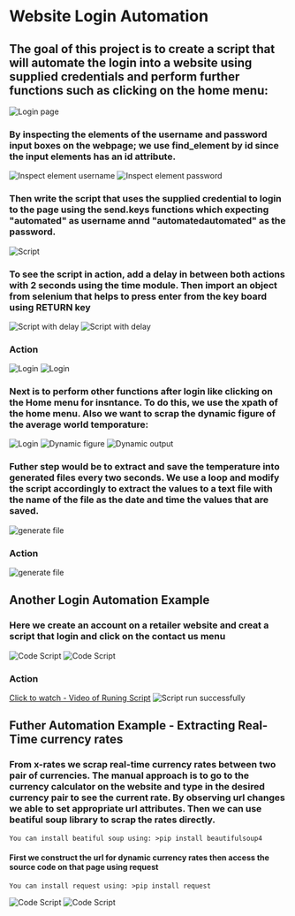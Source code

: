#  Website  Login Automation

## The goal of this project is to create a script that will automate the login into a website using supplied credentials  and perform further functions such as clicking on the home menu:

![Login page](./images/loginpage.png)

### By inspecting the elements of the username and password input boxes on the webpage; we use find_element by  id since the input elements has an id attribute. 
![Inspect element username](./images/inspect.png)
![Inspect element password](./images/inspect2.png)
### Then write the script that uses the supplied credential to login to the page using the send.keys functions which expecting "automated" as username annd "automatedautomated" as the password.
![Script](./images/codeupdate.png)
### To see the script in action, add a delay in between both actions with 2 seconds using the time module. Then import an object from selenium that helps to press enter from the key board using RETURN key
![Script  with delay](./images/codeupdateWT.png)
![Script  with delay](./images/codeupdateWT.png)
### Action
![Login](./images/login.png)
![Login](./images/login2.png)
### Next is to perform other functions after login like clicking on the Home menu for insntance. To do this, we use the xpath of the home menu. Also we want to scrap the dynamic figure of the average world temporature:
![Login](./images/xpathh.png)
![Dynamic figure](./images/dynamic-output1.png)
![Dynamic output](./images/dynamic-output.png)

### Futher step would be to extract and save the temperature into generated files every two seconds.  We use a loop and modify the script accordingly to extract the values to a text file with the name of the file as the date and time the values that are saved.   
![generate file](./images/generatef.png)
### Action
![generate file](./images/generatef2.png)

## Another Login Automation Example
### Here we create an account on a retailer website and creat a script that login and click on the contact us menu

![Code Script](./images/login-retail-scripta.png)
![Code Script](./images/login-retail-script.png)

### Action
[Click to watch - Video of Runing Script](https://drive.google.com/file/d/1AEf8WZoZ9Lfm1HO4Az9eIbGdVofLVXbX/view?usp=sharing)
![Script run successfully](./images/script-ran.png)

## Futher Automation Example - Extracting Real-Time currency rates
### From x-rates we scrap real-time currency rates between two pair of currencies. The manual approach is to go to the currency calculator on the website and type in the desired currency pair to see the current rate. By observing  url changes we able to set appropriate url attributes. Then we can use beatiful soup library to scrap the rates directly. 
```
You can install beatiful soup using: >pip install beautifulsoup4
```
#### First we construct the url for dynamic currency rates then access the source code on that page using request
```
You can install request using: >pip install request
```


![Code Script](./images/realtimerate1.png)
![Code Script](./images/realtimerate2.png)

